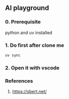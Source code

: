 ## AI playground

### 0. Prerequisite

python and uv installed

### 1. Do first after clone me

```bash
uv sync
```

### 2. Open it with vscode

### References

1. https://sbert.net/
